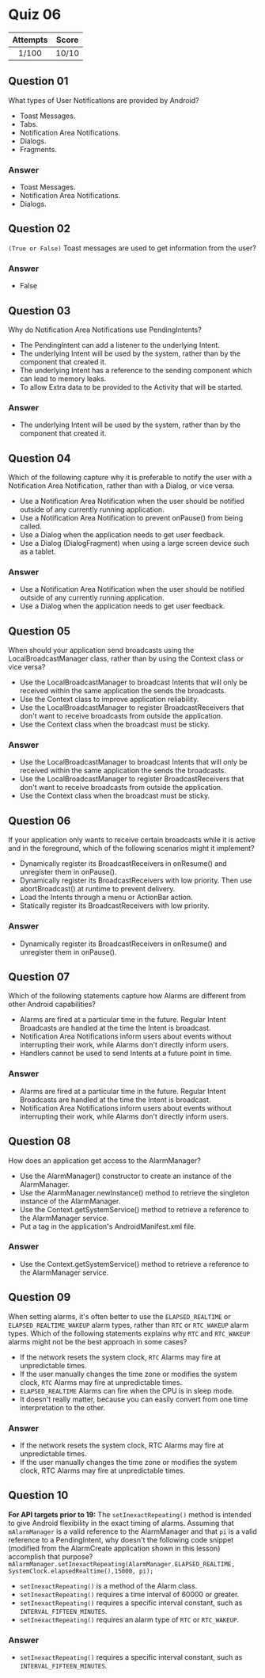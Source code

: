 Quiz 06
=======  

|Attempts|Score|  
|:------:|:---:|  
|  1/100 |10/10|  

Question 01
-----------  
What types of User Notifications are provided by Android?  

* Toast Messages.  
* Tabs.  
* Notification Area Notifications.  
* Dialogs.  
* Fragments.  

### Answer  

* Toast Messages.  
* Notification Area Notifications.  
* Dialogs.  

Question 02
-----------  
`(True or False)` Toast messages are used to get information from the user?  

### Answer  

* False  

Question 03  
-----------  
Why do Notification Area Notifications use PendingIntents?  

* The PendingIntent can add a listener to the underlying Intent.  
* The underlying Intent will be used by the system, rather than by the component that created it.  
* The underlying Intent has a reference to the sending component which can lead to memory leaks.  
* To allow Extra data to be provided to the Activity that will be started.  

### Answer  

* The underlying Intent will be used by the system, rather than by the component that created it.  

Question 04
-----------  
Which of the following capture why it is preferable to notify the user with a Notification Area Notification, rather than with a Dialog, or vice versa.  

* Use a Notification Area Notification when the user should be notified outside of any currently running application.  
* Use a Notification Area Notification to prevent onPause() from being called.  
* Use a Dialog when the application needs to get user feedback.  
* Use a Dialog (DialogFragment) when using a large screen device such as a tablet.  

### Answer  

* Use a Notification Area Notification when the user should be notified outside of any currently running application.  
* Use a Dialog when the application needs to get user feedback.  

Question 05
-----------  
When should your application send broadcasts using the LocalBroadcastManager class, rather than by using the Context class or vice versa?   

* Use the LocalBroadcastManager to broadcast Intents that will only be received within the same application the sends the broadcasts.  
* Use the Context class to improve application reliability.  
* Use the LocalBroadcastManager to register BroadcastReceivers that don't want to receive broadcasts from outside the application.  
* Use the Context class when the broadcast must be sticky.  

### Answer  

* Use the LocalBroadcastManager to broadcast Intents that will only be received within the same application the sends the broadcasts.  
* Use the LocalBroadcastManager to register BroadcastReceivers that don't want to receive broadcasts from outside the application.  
* Use the Context class when the broadcast must be sticky.  

Question 06
-----------  
If your application only wants to receive certain broadcasts while it is active and in the foreground, which of the following scenarios might it implement?  

* Dynamically register its BroadcastReceivers in onResume() and unregister them in onPause().  
* Dynamically register its BroadcastReceivers with low priority. Then use abortBroadcast() at runtime to prevent delivery.  
* Load the Intents through a menu or ActionBar action.  
* Statically register its BroadcastReceivers with low priority.  

### Answer  

* Dynamically register its BroadcastReceivers in onResume() and unregister them in onPause().  

Question 07
-----------  
Which of the following statements capture how Alarms are different from other Android capabilities?  

* Alarms are fired at a particular time in the future. Regular Intent Broadcasts are handled at the time the Intent is broadcast.  
* Notification Area Notifications inform users about events without interrupting their work, while Alarms don't directly inform users.  
* Handlers cannot be used to send Intents at a future point in time.  

### Answer  

* Alarms are fired at a particular time in the future. Regular Intent Broadcasts are handled at the time the Intent is broadcast.  
* Notification Area Notifications inform users about events without interrupting their work, while Alarms don't directly inform users.  

Question 08
-----------  
How does an application get access to the AlarmManager?  

* Use the AlarmManager() constructor to create an instance of the AlarmManager.  
* Use the AlarmManager.newInstance() method to retrieve the singleton instance of the AlarmManager.  
* Use the Context.getSystemService() method to retrieve a reference to the AlarmManager service.  
* Put a <manager> tag in the application's AndroidManifest.xml file.  

### Answer  

* Use the Context.getSystemService() method to retrieve a reference to the AlarmManager service.  

Question 09
-----------  
When setting alarms, it's often better to use the `ELAPSED_REALTIME` or `ELAPSED_REALTIME_WAKEUP` alarm types, rather than `RTC` or `RTC_WAKEUP` alarm types. Which of the following statements explains why `RTC` and `RTC_WAKEUP` alarms might not be the best approach in some cases?  

* If the network resets the system clock, `RTC` Alarms may fire at unpredictable times.  
* If the user manually changes the time zone or modifies the system clock, `RTC` Alarms may fire at unpredictable times.  
* `ELAPSED_REALTIME` Alarms can fire when the CPU is in sleep mode.  
* It doesn't really matter, because you can easily convert from one time interpretation to the other.  

### Answer  

* If the network resets the system clock, RTC Alarms may fire at unpredictable times.  
* If the user manually changes the time zone or modifies the system clock, RTC Alarms may fire at unpredictable times.  

Question 10
-----------  
<b>For API targets prior to 19:</b> The `setInexactRepeating()` method is intended to give Android flexibility in the exact timing of alarms. Assuming that `mAlarmManager` is a valid reference to the AlarmManager and that `pi` is a valid reference to a PendingIntent, why doesn't the following code snippet (modified from the AlarmCreate application shown in this lesson) accomplish that purpose?  
`mAlarmManager.setInexactRepeating(AlarmManager.ELAPSED_REALTIME, SystemClock.elapsedRealtime(),15000, pi);`  

* `setInexactRepeating()` is a method of the Alarm class.  
* `setInexactRepeating()` requires a time interval of 60000 or greater.  
* `setInexactRepeating()` requires a specific interval constant, such as `INTERVAL_FIFTEEN_MINUTES`.  
* `setInexactRepeating()` requires an alarm type of `RTC` or `RTC_WAKEUP`.  

### Answer  

* `setInexactRepeating()` requires a specific interval constant, such as `INTERVAL_FIFTEEN_MINUTES`.  